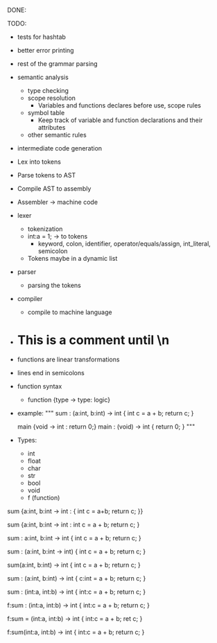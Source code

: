 DONE:

TODO:
- tests for hashtab
- better error printing
- rest of the grammar parsing
- semantic analysis
    - type checking
    - scope resolution
        - Variables and functions declares before use, scope rules
    - symbol table
        - Keep track of variable and function declarations and their attributes
    - other semantic rules
- intermediate code generation






- Lex into tokens
- Parse tokens to AST
- Compile AST to assembly
- Assembler -> machine code

- lexer
    - tokenization
    - int:a = 1; -> to tokens
        - keyword, colon, identifier, operator/equals/assign, int_literal, semicolon
    - Tokens maybe in a dynamic list
- parser
    - parsing the tokens
- compiler
    - compile to machine language

- # This is a comment until \n
- functions are linear transformations
- lines end in semicolons
- function syntax
    - function {type -> type: logic}
- example:
"""
    sum : (a:int, b:int) -> int {
      int c = a + b;
      return c;
    }

    main {void -> int : return 0;}
    main : (void) -> int {
        return 0;
    }
"""

- Types:
    - int
    - float
    - char
    - str
    - bool
    - void
    - f (function)



sum {a:int, b:int -> int : {
    int c = a+b;
    return c;
}}

sum {a:int, b:int -> int : 
  int c = a + b;
  return c;
}

sum : a:int, b:int -> int {
  int c = a + b;
  return c;
}

sum : (a:int, b:int -> int) {
  int c = a + b;
  return c;
}

sum(a:int, b:int) -> int {
  int c = a + b;
  return c;
}

sum : (a:int, b:int) -> int {
    c:int = a + b;
    return c;
}

sum : (int:a, int:b) -> int {
    int:c = a + b;
    return c;
}

f:sum : (int:a, int:b) -> int {
    int:c = a + b;
    return c;
}

f:sum = (int:a, int:b) -> int {
    int:c = a + b;
    ret c;
}

f:sum(int:a, int:b) -> int {
    int:c = a + b;
    return c;
}

